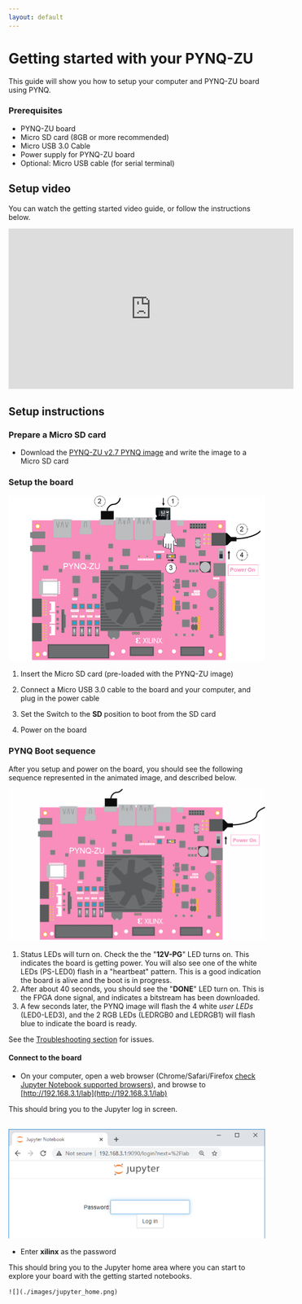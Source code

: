 ```yaml
---
layout: default
---
```


# Getting started with your PYNQ-ZU

This guide will show you how to setup your computer and PYNQ-ZU board using PYNQ. 

### Prerequisites

* PYNQ-ZU board
* Micro SD card (8GB or more recommended)
* Micro USB 3.0 Cable
* Power supply for PYNQ-ZU board
* Optional: Micro USB cable (for serial terminal)



## Setup video

You can watch the getting started video guide, or follow the instructions below.

<iframe width="560" height="315" src="https://www.youtube.com/embed/7ZcEtYGxKao" frameborder="0" allow="accelerometer; autoplay; clipboard-write; encrypted-media; gyroscope; picture-in-picture" allowfullscreen></iframe>


## Setup instructions

### Prepare a Micro SD card

* Download the [PYNQ-ZU v2.7 PYNQ image]() and write the image to a Micro SD card

### Setup the board

![](./images/pynqzu_setup.png)


1. Insert the Micro SD card (pre-loaded with the PYNQ-ZU image) 

2. Connect a Micro USB 3.0 cable to the board and your computer, and plug in the power cable

3. Set the Switch to the **SD** position to boot from the SD card

4. Power on the board

### PYNQ Boot sequence

After you setup and power on the board, you should see the following sequence represented in the animated image, and described below.

![](./images/pynq-zu_boot_sequence.gif)

1. Status LEDs will turn on. Check the the "**12V-PG**" LED turns on. This indicates the board is getting power. You will also see one of the white LEDs (PS-LED0) flash in a "heartbeat" pattern. This is a good indication the board is alive and the boot is in progress. 
2. After about 40 seconds, you should see the "**DONE**" LED turn on. This is the FPGA done signal, and indicates a bitstream has been downloaded. 
3. A few seconds later, the PYNQ image will flash the 4 white *user LEDs* (LED0-LED3), and the 2 RGB LEDs (LEDRGB0 and LEDRGB1) will flash blue to indicate the board is ready.

See the [Troubleshooting section](./support.md#troubleshooting) for issues.

#### Connect to the board

* On your computer, open a web browser (Chrome/Safari/Firefox [check Jupyter Notebook supported browsers](https://jupyter-notebook.readthedocs.io/en/stable/notebook.html#browser-compatibility)), and browse to [http://192.168.3.1/lab](http://192.168.3.1/lab)

This should bring you to the Jupyter log in screen.

​	![](./images/jupyter_login.png)

* Enter **xilinx** as the password

This should bring you to the Jupyter home area where you can start to explore your board with the getting started notebooks. 

 	![](./images/jupyter_home.png)





